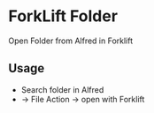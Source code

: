 # ForkLift Folder
Open Folder from Alfred in Forklift
## Usage
* Search folder in Alfred
* → File Action → open with Forklift
